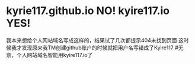 # kyrie117.github.io NO! kyire117.io YES!
我本来想给个人网站域名写成这样的，结果试了几次都提示404未找到页面
这时候我才发现原来我TM创建github账户的时候就把用户名写错成了Kyire117
#无奈，个人网站域名智能用kyire117.io了
